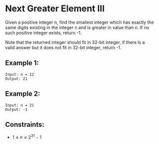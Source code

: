 # Next Greater Element III

Given a positive integer n, find the smallest integer which has exactly the  
same digits existing in the integer n and is greater in value than n. If no  
such positive integer exists, return -1.

Note that the returned integer should fit in 32-bit integer, if there is a  
valid answer but it does not fit in 32-bit integer, return -1.

 

## Example 1:

    Input: n = 12
    Output: 21

## Example 2:

    Input: n = 21
    Output: -1

 

## Constraints:

* $1 \le n \le 2^{31} - 1$

